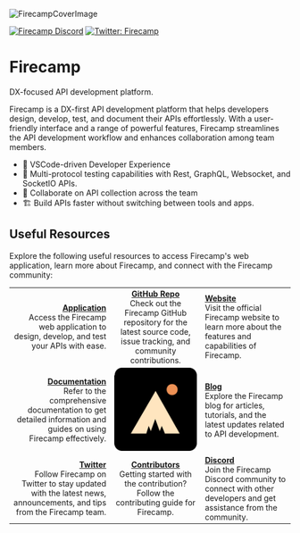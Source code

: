 
![FirecampCoverImage](https://raw.githubusercontent.com/FirecampDev/Firecamp/main/.github/github-cover.png)

[![Firecamp Discord](https://badgen.net/discord/members/8hRaqhK)](https://discord.gg/8hRaqhK)
[![Twitter: Firecamp](https://img.shields.io/twitter/follow/firecampdev.svg?style=social)](https://twitter.com/firecampdev)

# Firecamp
DX-focused API development platform.

Firecamp is a DX-first API development platform that helps developers design, develop, test, and document their APIs effortlessly. With a user-friendly interface and a range of powerful features, Firecamp streamlines the API development workflow and enhances collaboration among team members.

- 💚 VSCode-driven Developer Experience
- :high_brightness: Multi-protocol testing capabilities with Rest, GraphQL, Websocket, and SocketIO APIs.
- :satellite: Collaborate on API collection across the team
- 🏗️ Build APIs faster without switching between tools and apps.




## Useful Resources

Explore the following useful resources to access Firecamp's web application, learn more about Firecamp, and connect with the Firecamp community:

|                     |                     |                     |
|---------------------:|:---------------------:|:---------------------|
| **[Application](https://firecamp.dev)** <br/> Access the Firecamp web application to design, develop, and test your APIs with ease. | **[GitHub Repo](https://github.com/FirecampDev/Firecamp)** <br/> Check out the Firecamp GitHub repository for the latest source code, issue tracking, and community contributions. | **[Website](https://firecamp.io)** <br/> Visit the official Firecamp website to learn more about the features and capabilities of Firecamp. |
| **[Documentation](https://firecamp.io/docs)** <br/> Refer to the comprehensive documentation to get detailed information and guides on using Firecamp effectively. | ![logo](https://github.com/FirecampDev/.github/blob/main/.github/logo.svg) | **[Blog](https://firecamp.io/blog)** <br/> Explore the Firecamp blog for articles, tutorials, and the latest updates related to API development. |
| **[Twitter](https://twitter.com/FirecampDev)** <br/> Follow Firecamp on Twitter to stay updated with the latest news, announcements, and tips from the Firecamp team. | **[Contributors](https://github.com/FirecampDev/Firecamp/blob/main/CONTRIBUTING.md)** <br/> Getting started with the contribution? Follow the contributing guide for Firecamp.| **[Discord](https://discord.com/invite/8hRaqhK)** <br/> Join the Firecamp Discord community to connect with other developers and get assistance from the community. |


